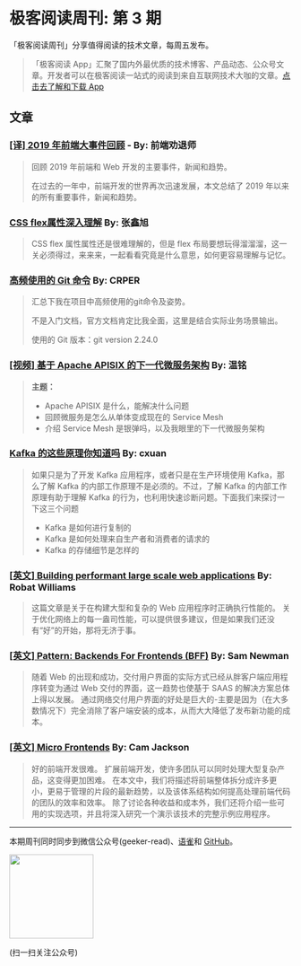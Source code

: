# 极客阅读周刊: 第 3 期

「极客阅读周刊」分享值得阅读的技术文章，每周五发布。

> 「极客阅读 App」汇聚了国内外最优质的技术博客、产品动态、公众号文章。开发者可以在极客阅读一站式的阅读到来自互联网技术大咖的文章。[点击去了解和下载 App](https://www.yuque.com/docs/share/74c8695f-d2ce-4dbd-aee1-b92be37ecdf4?#)

## 文章

### [[译] 2019 年前端大事件回顾](https://juejin.im/post/5def782ce51d4558181d27ce) - By: 前端劝退师


> 回顾 2019 年前端和 Web 开发的主要事件，新闻和趋势。
>
> 在过去的一年中，前端开发的世界再次迅速发展，本文总结了 2019 年以来的所有重要事件，新闻和趋势。

### [CSS flex属性深入理解](https://www.zhangxinxu.com/wordpress/2019/12/css-flex-deep/) By: 张鑫旭


> CSS flex 属性属性还是很难理解的，但是 flex 布局要想玩得溜溜溜，这一关必须得过，来来来，一起看看究竟是什么意思，如何更容易理解与记忆。

### [高频使用的 Git 命令](https://juejin.im/post/5de8d849e51d455808332166) By: CRPER


> 汇总下我在项目中高频使用的git命令及姿势。
> 
> 不是入门文档，官方文档肯定比我全面，这里是结合实际业务场景输出。
>
> 使用的 Git 版本：git version 2.24.0

### [[视频] 基于 Apache APISIX 的下一代微服务架构](https://juejin.im/post/5dd36550e51d4561ce028828) By: 温铭


> **主题：**
> * Apache APISIX 是什么，能解决什么问题
> * 回顾微服务是怎么从单体变成现在的 Service Mesh
> * 介绍 Service Mesh 是银弹吗，以及我眼里的下一代微服务架构

### [Kafka 的这些原理你知道吗](https://segmentfault.com/a/1190000021370626) By: cxuan


> 如果只是为了开发 Kafka 应用程序，或者只是在生产环境使用 Kafka，那么了解 Kafka 的内部工作原理不是必须的。不过，了解 Kafka 的内部工作原理有助于理解 Kafka 的行为，也利用快速诊断问题。下面我们来探讨一下这三个问题
>
> * Kafka 是如何进行复制的
> * Kafka 是如何处理来自生产者和消费者的请求的
> * Kafka 的存储细节是怎样的

### [[英文] Building performant large scale web applications](https://blog.scottlogic.com/2019/12/17/performant-large-scale-web-applications.html) By: Robat Williams


> 这篇文章是关于在构建大型和复杂的 Web 应用程序时正确执行性能的。 关于优化网络上的每一盎司性能，可以提供很多建议，但是如果我们还没有“好”的开始，那将无济于事。

### [[英文] Pattern: Backends For Frontends (BFF)](https://samnewman.io/patterns/architectural/bff/) By: Sam Newman


> 随着 Web 的出现和成功，交付用户界面的实际方式已经从胖客户端应用程序转变为通过 Web 交付的界面，这一趋势也使基于 SAAS 的解决方案总体上得以发展。 通过网络交付用户界面的好处是巨大的-主要是因为（在大多数情况下）完全消除了客户端安装的成本，从而大大降低了发布新功能的成本。

### [[英文] Micro Frontends](https://samnewman.io/patterns/architectural/bff/) By: Cam Jackson


> 好的前端开发很难。 扩展前端开发，使许多团队可以同时处理大型复杂产品，这变得更加困难。 在本文中，我们将描述将前端整体拆分成许多更小，更易于管理的片段的最新趋势，以及该体系结构如何提高处理前端代码的团队的效率和效率。 除了讨论各种收益和成本外，我们还将介绍一些可用的实现选项，并且将深入研究一个演示该技术的完整示例应用程序。

---

本期周刊同时同步到微信公众号(geeker-read)、[语雀](https://www.yuque.com/books/share/8cc684ae-4d87-483b-82e5-5128e32d4cef?#)和 [GitHub](https://github.com/geeker-read/weekly_issues)。

<img src="https://cdn.nlark.com/yuque/0/2019/png/639317/1576222303738-6abc107b-8e76-4433-b504-87a16df22f71.png" width="150" />

(扫一扫关注公众号)
